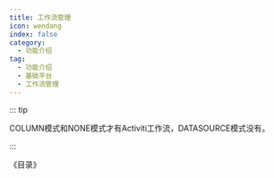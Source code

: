 ```yaml
---
title: 工作流管理
icon: wendang
index: false
category:
  - 功能介绍
tag:
  - 功能介绍
  - 基础平台
  - 工作流管理
---
```

::: tip

COLUMN模式和NONE模式才有Activiti工作流，DATASOURCE模式没有。

::: 

《目录》
